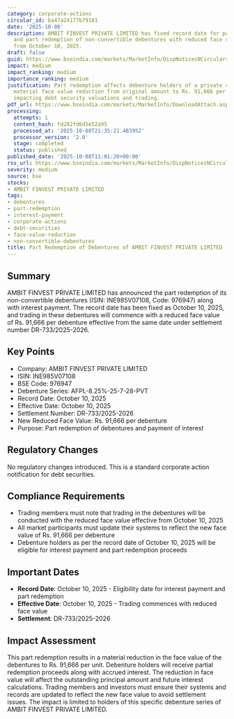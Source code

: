 ```yaml
---
category: corporate-actions
circular_id: ba47a24177b79181
date: '2025-10-08'
description: AMBIT FINVEST PRIVATE LIMITED has fixed record date for payment of interest
  and part redemption of non-convertible debentures with reduced face value effective
  from October 10, 2025.
draft: false
guid: https://www.bseindia.com/markets/MarketInfo/DispNoticesNCirculars.aspx?Noticeid={40C658F5-B8D5-4B0E-AD32-9C5739F2703D}&noticeno=20251008-25&dt=10/08/2025&icount=25&totcount=68&flag=0
impact: medium
impact_ranking: medium
importance_ranking: medium
justification: Part redemption affects debenture holders of a private company with
  material face value reduction from original amount to Rs. 91,666 per debenture,
  impacting debt security valuations and trading.
pdf_url: https://www.bseindia.com/markets/MarketInfo/DownloadAttach.aspx?id=20251008-25&attachedId=
processing:
  attempts: 1
  content_hash: fd282fd6d5e52a95
  processed_at: '2025-10-08T21:35:21.483952'
  processor_version: '2.0'
  stage: completed
  status: published
published_date: '2025-10-08T11:01:20+00:00'
rss_url: https://www.bseindia.com/markets/MarketInfo/DispNoticesNCirculars.aspx?Noticeid={40C658F5-B8D5-4B0E-AD32-9C5739F2703D}&noticeno=20251008-25&dt=10/08/2025&icount=25&totcount=68&flag=0
severity: medium
source: bse
stocks:
- AMBIT FINVEST PRIVATE LIMITED
tags:
- debentures
- part-redemption
- interest-payment
- corporate-actions
- debt-securities
- face-value-reduction
- non-convertible-debentures
title: Part Redemption of Debentures of AMBIT FINVEST PRIVATE LIMITED
---
```


## Summary

AMBIT FINVEST PRIVATE LIMITED has announced the part redemption of its non-convertible debentures (ISIN: INE985V07108, Code: 976947) along with interest payment. The record date has been fixed as October 10, 2025, and trading in these debentures will commence with a reduced face value of Rs. 91,666 per debenture effective from the same date under settlement number DR-733/2025-2026.

## Key Points

- Company: AMBIT FINVEST PRIVATE LIMITED
- ISIN: INE985V07108
- BSE Code: 976947
- Debenture Series: AFPL-8.25%-25-7-28-PVT
- Record Date: October 10, 2025
- Effective Date: October 10, 2025
- Settlement Number: DR-733/2025-2026
- New Reduced Face Value: Rs. 91,666 per debenture
- Purpose: Part redemption of debentures and payment of interest

## Regulatory Changes

No regulatory changes introduced. This is a standard corporate action notification for debt securities.

## Compliance Requirements

- Trading members must note that trading in the debentures will be conducted with the reduced face value effective from October 10, 2025
- All market participants must update their systems to reflect the new face value of Rs. 91,666 per debenture
- Debenture holders as per the record date of October 10, 2025 will be eligible for interest payment and part redemption proceeds

## Important Dates

- **Record Date**: October 10, 2025 - Eligibility date for interest payment and part redemption
- **Effective Date**: October 10, 2025 - Trading commences with reduced face value
- **Settlement**: DR-733/2025-2026

## Impact Assessment

This part redemption results in a material reduction in the face value of the debentures to Rs. 91,666 per unit. Debenture holders will receive partial redemption proceeds along with accrued interest. The reduction in face value will affect the outstanding principal amount and future interest calculations. Trading members and investors must ensure their systems and records are updated to reflect the new face value to avoid settlement issues. The impact is limited to holders of this specific debenture series of AMBIT FINVEST PRIVATE LIMITED.